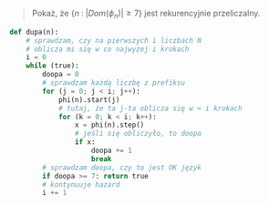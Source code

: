 > Pokaż, że $\{n\;:\;|Dom(\phi_n)|\geq 7\}$ jest rekurencyjnie przeliczalny.

```python 
def dupa(n):
	# sprawdzam, czy na pierwszych i liczbach N
	# oblicza mi się w co najwyżej i krokach 
	i = 0
	while (true):
		doopa = 0
		# sprawdzam każdą liczbę z prefiksu
		for (j = 0; j < i; j++):
			phi(n).start(j)
			# tutaj, że ta j-ta oblicza się w < i krokach
			for (k = 0; k < i; k++):
				x = phi(n).step()
				# jeśli się obliczyło, to doopa
				if x: 
					doopa += 1
					break
		# sprawdzam doopa, czy to jest OK język
		if doopa >= 7: return true
		# kontynuuje hazard 
		i += 1
```